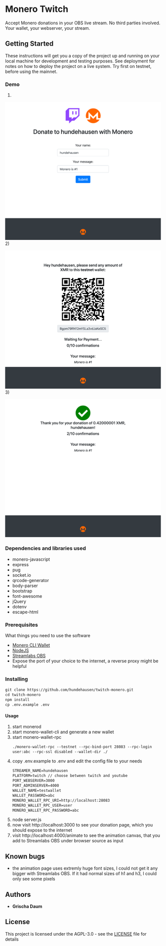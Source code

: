 # Monero Twitch

Accept Monero donations in your OBS live stream. No third parties involved. Your wallet, your webserver, your stream.

## Getting Started

These instructions will get you a copy of the project up and running on your local machine for development and testing purposes. See deployment for notes on how to deploy the project on a live system. Try first on testnet, before using the mainnet.

### Demo

1)

![Alt text](/demo/user_input.png?raw=true "User Input")
2)

![Alt text](/demo/waiting.png?raw=true "Waiting")
3)

![Alt text](/demo/confirmations.png?raw=true "Confirmations")

### Dependencies and libraries used

* monero-javascript
* express
* pug
* socket.io
* qrcode-generator
* body-parser
* bootstrap
* font-awesome
* jQuery
* dotenv
* escape-html

### Prerequisites

What things you need to use the software

* [Monero CLI Wallet](https://web.getmonero.org/downloads/#cli)
* [NodeJS](https://nodejs.org/en/)
* [Streamlabs OBS](https://streamlabs.com/)
* Expose the port of your choice to the internet, a reverse proxy might be helpful

### Installing

```
git clone https://github.com/hundehausen/twitch-monero.git
cd twitch-monero
npm install
cp .env.example .env
```

#### Usage

1. start monerod
2. start monero-wallet-cli and generate a new wallet
3. start monero-wallet-rpc
    ```
    ./monero-wallet-rpc --testnet --rpc-bind-port 28083 --rpc-login user:abc --rpc-ssl disabled --wallet-dir ./
    ```
4. copy .env.example to .env and edit the config file to your needs
    ```
    STREAMER_NAME=hundehausen
    PLATFORM=twitch // choose between twitch and youtube
    PORT_WEBSERVER=3000
    PORT_ADMINSERVER=4000
    WALLET_NAME=testwallet
    WALLET_PASSWORD=abc
    MONERO_WALLET_RPC_URI=http://localhost:28083
    MONERO_WALLET_RPC_USER=user
    MONERO_WALLET_RPC_PASSWORD=abc
    ```
5. node server.js
6. now visit http://localhost:3000 to see your donation page, which you should expose to the internet
7. visit http://localhost:4000/animate to see the animation canvas, that you add to Streamlabs OBS under browser source as input

## Known bugs

* the animation page uses extremly huge font sizes, I could not get it any bigger with Streamlabs OBS. If it had normal sizes of h1 and h3, I could only see some pixels

## Authors

* **Grischa Daum**

## License

This project is licensed under the AGPL-3.0 - see the [LICENSE](LICENSE) file for details
